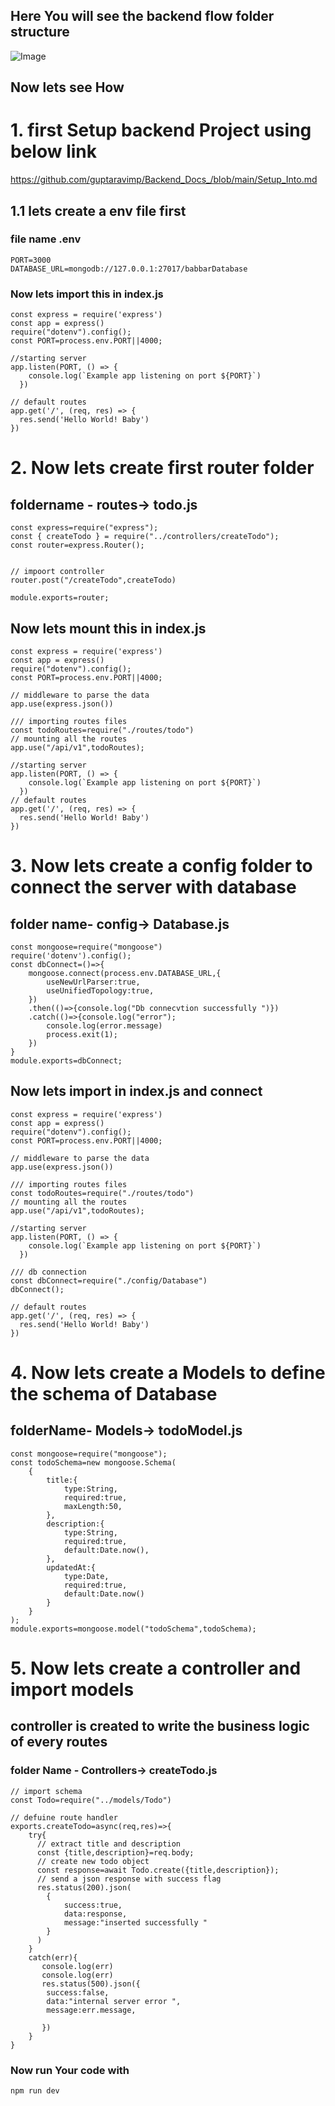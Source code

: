 ## Here You will see the backend flow folder structure 

![Image](https://github.com/user-attachments/assets/37df66d7-9787-47d2-ac8f-9affc85dfcbf)

## Now lets see How 
# 1. first Setup backend Project using below link 
https://github.com/guptaravimp/Backend_Docs_/blob/main/Setup_Into.md
## 1.1 lets create a env file first 
### file name .env
```
PORT=3000
DATABASE_URL=mongodb://127.0.0.1:27017/babbarDatabase
```
### Now lets import this in index.js 
```
const express = require('express')
const app = express()
require("dotenv").config();
const PORT=process.env.PORT||4000;

//starting server
app.listen(PORT, () => {
    console.log(`Example app listening on port ${PORT}`)
  })
  
// default routes 
app.get('/', (req, res) => {
  res.send('Hello World! Baby')
})
```
# 2. Now lets create first router folder 
## foldername - routes-> todo.js
```
const express=require("express");
const { createTodo } = require("../controllers/createTodo");
const router=express.Router();


// impoort controller 
router.post("/createTodo",createTodo)

module.exports=router;
```
## Now lets mount this in index.js
```
const express = require('express')
const app = express()
require("dotenv").config();
const PORT=process.env.PORT||4000;

// middleware to parse the data 
app.use(express.json())

/// importing routes files
const todoRoutes=require("./routes/todo")
// mounting all the routes
app.use("/api/v1",todoRoutes);

//starting server
app.listen(PORT, () => {
    console.log(`Example app listening on port ${PORT}`)
  })
// default routes 
app.get('/', (req, res) => {
  res.send('Hello World! Baby')
})
```
# 3. Now lets create a config folder to connect the server with database 
## folder name- config-> Database.js
```
const mongoose=require("mongoose")
require('dotenv').config();
const dbConnect=()=>{
    mongoose.connect(process.env.DATABASE_URL,{
        useNewUrlParser:true,
        useUnifiedTopology:true,
    })
    .then(()=>{console.log("Db connecvtion successfully ")})
    .catch(()=>{console.log("error");
        console.log(error.message)
        process.exit(1);
    })
}
module.exports=dbConnect;
```
## Now lets import in index.js and connect 
```
const express = require('express')
const app = express()
require("dotenv").config();
const PORT=process.env.PORT||4000;

// middleware to parse the data 
app.use(express.json())

/// importing routes files
const todoRoutes=require("./routes/todo")
// mounting all the routes
app.use("/api/v1",todoRoutes);

//starting server
app.listen(PORT, () => {
    console.log(`Example app listening on port ${PORT}`)
  })
  
/// db connection
const dbConnect=require("./config/Database")
dbConnect();

// default routes 
app.get('/', (req, res) => {
  res.send('Hello World! Baby')
})
```
# 4. Now lets create a Models to define the schema of Database 
## folderName- Models-> todoModel.js
```
const mongoose=require("mongoose");
const todoSchema=new mongoose.Schema(
    {
        title:{
            type:String,
            required:true,
            maxLength:50,
        },
        description:{
            type:String,
            required:true,
            default:Date.now(),
        },
        updatedAt:{
            type:Date,
            required:true,
            default:Date.now()
        }
    }
);
module.exports=mongoose.model("todoSchema",todoSchema);
```
# 5. Now lets create a controller and import models
## controller is created to write the business logic of every routes 
### folder Name - Controllers-> createTodo.js
```
// import schema 
const Todo=require("../models/Todo")

// defuine route handler 
exports.createTodo=async(req,res)=>{
    try{
      // extract title and description
      const {title,description}=req.body;
      // create new todo object
      const response=await Todo.create({title,description});
      // send a json response with success flag
      res.status(200).json(
        {
            success:true,
            data:response,
            message:"inserted successfully "
        }
      )
    }
    catch(err){
       console.log(err)
       console.log(err)
       res.status(500).json({
        success:false,
        data:"internal server error ",
        message:err.message,

       })
    }
}
```

### Now run Your code with 
```
npm run dev
```

